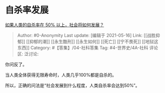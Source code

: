 # 自杀率发展
[如果人类的自杀率在 50% 以上，社会将如何发展？](https://www.zhihu.com/question/402423795/answer/1294163591)

> Author: #0-Anonymity
> Last update: [编辑于 2021-05-16]
> Link: [[战胜抑郁]] [[抑郁的潮]] [[永生酷刑]] [[永生如何]] [[死亡]] [[宁不畏死]] [[地狱这东西]]
> Category: #【答集】/04-社科答集
> Tag: #4-世界史/4A-社科
> 评论区:
> 泛讨论:

你问反了。

当人类全体获得无限寿命时，人类几乎100%都是自杀的。

所以，正确的问法是“社会发展到什么程度，人类自杀率会达到50%”。
